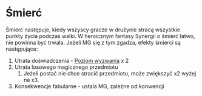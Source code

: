 # Śmierć

Śmierć następuje, kiedy wszyscy gracze w drużynie stracą wszystkie punkty życia podczas walki.
W heroicznym fantasy Synergii o śmierć łatwo, nie powinna być trwała.
Jeżeli MG się z tym zgadza, efekty śmierci są następujące:

1. Utrata doświadczenia - [Poziom wyzwania](docs/poziom-wyzwania.md) x 2
2. Utrata losowego magicznego przedmiotu
   1. Jeżeli postać nie chce stracić przedmiotu, może zwiększyć x2 wyżej na x3.
3. Konsekwencje fabularne - ustala MG, zależne od konwencji

